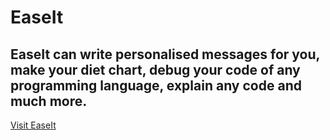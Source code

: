 # EaseIt

## EaseIt can write personalised messages for you, make your diet chart, debug your code of any programming language, explain any code and much more.

[Visit EaseIt](https://easeit.cyclic.app)
